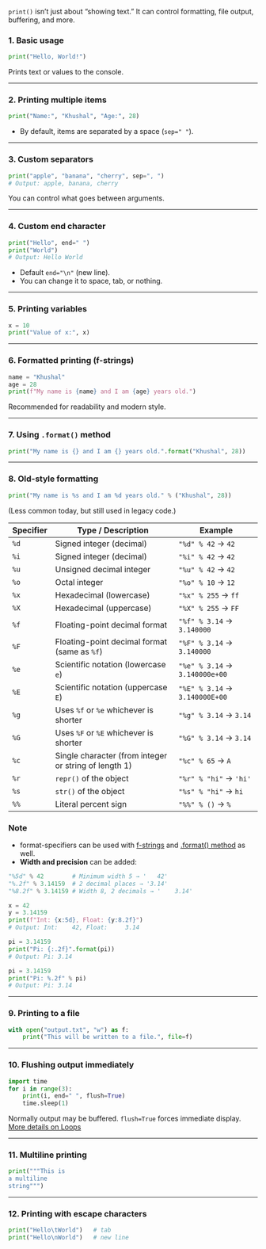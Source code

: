 `print()` isn’t just about “showing text.” It can control formatting, file output, buffering, and more.

### 1. **Basic usage**

```python
print("Hello, World!")
```

Prints text or values to the console.

---

### 2. **Printing multiple items**

```python
print("Name:", "Khushal", "Age:", 28)
```

* By default, items are separated by a space (`sep=" "`).

---

### 3. **Custom separators**

```python
print("apple", "banana", "cherry", sep=", ")
# Output: apple, banana, cherry
```

You can control what goes between arguments.

---

### 4. **Custom end character**

```python
print("Hello", end=" ")
print("World")
# Output: Hello World
```

* Default `end="\n"` (new line).
* You can change it to space, tab, or nothing.

---

### 5. **Printing variables**

```python
x = 10
print("Value of x:", x)
```

---

### 6. **Formatted printing (f-strings)**

```python
name = "Khushal"
age = 28
print(f"My name is {name} and I am {age} years old.")
```

Recommended for readability and modern style.

---

### 7. **Using `.format()` method**

```python
print("My name is {} and I am {} years old.".format("Khushal", 28))
```

---

### 8. **Old-style formatting**

```python
print("My name is %s and I am %d years old." % ("Khushal", 28))
```

(Less common today, but still used in legacy code.)

| Specifier | Type / Description                                    | Example                        |
| --------- | ----------------------------------------------------- | ------------------------------ |
| `%d`      | Signed integer (decimal)                              | `"%d" % 42` → `42`             |
| `%i`      | Signed integer (decimal)                              | `"%i" % 42` → `42`             |
| `%u`      | Unsigned decimal integer                              | `"%u" % 42` → `42`             |
| `%o`      | Octal integer                                         | `"%o" % 10` → `12`             |
| `%x`      | Hexadecimal (lowercase)                               | `"%x" % 255` → `ff`            |
| `%X`      | Hexadecimal (uppercase)                               | `"%X" % 255` → `FF`            |
| `%f`      | Floating-point decimal format                         | `"%f" % 3.14` → `3.140000`     |
| `%F`      | Floating-point decimal format (same as `%f`)          | `"%F" % 3.14` → `3.140000`     |
| `%e`      | Scientific notation (lowercase `e`)                   | `"%e" % 3.14` → `3.140000e+00` |
| `%E`      | Scientific notation (uppercase `E`)                   | `"%E" % 3.14` → `3.140000E+00` |
| `%g`      | Uses `%f` or `%e` whichever is shorter                | `"%g" % 3.14` → `3.14`         |
| `%G`      | Uses `%F` or `%E` whichever is shorter                | `"%G" % 3.14` → `3.14`         |
| `%c`      | Single character (from integer or string of length 1) | `"%c" % 65` → `A`              |
| `%r`      | `repr()` of the object                                | `"%r" % "hi"` → `'hi'`         |
| `%s`      | `str()` of the object                                 | `"%s" % "hi"` → `hi`           |
| `%%`      | Literal percent sign                                  | `"%%" % ()` → `%`              |

### Note

- format-specifiers can be used with [f-strings](#6-formatted-printing-fstrings) and [.format() method](#7-using-format-method) as well.
- **Width and precision** can be added:

```python
"%5d" % 42        # Minimum width 5 → '   42'
"%.2f" % 3.14159  # 2 decimal places → '3.14'
"%8.2f" % 3.14159 # Width 8, 2 decimals → '    3.14'
```

```python
x = 42
y = 3.14159
print(f"Int: {x:5d}, Float: {y:8.2f}")
# Output: Int:    42, Float:     3.14

pi = 3.14159
print("Pi: {:.2f}".format(pi))
# Output: Pi: 3.14

pi = 3.14159
print("Pi: %.2f" % pi)
# Output: Pi: 3.14
```

---

### 9. **Printing to a file**

```python
with open("output.txt", "w") as f:
    print("This will be written to a file.", file=f)
```

---

### 10. **Flushing output immediately**

```python
import time
for i in range(3):
    print(i, end=" ", flush=True)
    time.sleep(1)
```

Normally output may be buffered. `flush=True` forces immediate display.
[More details on Loops](06-loops.md)

---

### 11. **Multiline printing**

```python
print("""This is
a multiline
string""")
```

---

### 12. **Printing with escape characters**

```python
print("Hello\tWorld")   # tab
print("Hello\nWorld")   # new line
```

